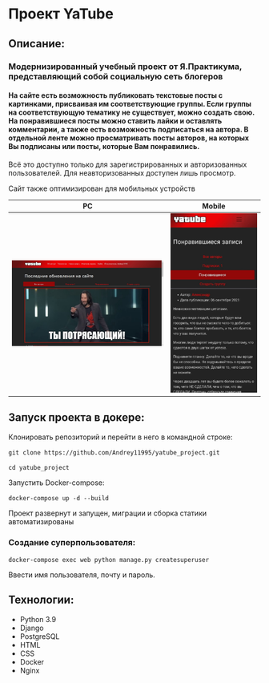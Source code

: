 # Проект YaTube
## Описание:
### Модернизированный учебный проект от Я.Практикума, представляющий собой социальную сеть блогеров
#### На сайте есть возможность публиковать текстовые посты с картинками, присваивая им соответствующие группы. Если группы на соответствующую тематику не существует, можно создать свою. На понравившиеся посты можно ставить лайки и оставлять комментарии, а также есть возможность подписаться на автора. В отдельной ленте можно просматривать посты авторов, на которых Вы подписаны или посты, которые Вам понравились.
Всё это доступно только для зарегистрированных и авторизованных пользователей.
Для неавторизованных доступен лишь просмотр.

Сайт также оптимизирован для мобильных устройств

PC             |  Mobile
:-------------------------:|:-------------------:
![Image](https://github.com/Andrey11995/yatube_project/raw/main/yatube/static/img/yatube_pc.jpg) | ![Image](https://github.com/Andrey11995/yatube_project/raw/main/yatube/static/img/yatube_mob.jpg)

## Запуск проекта в докере:

Клонировать репозиторий и перейти в него в командной строке:

```
git clone https://github.com/Andrey11995/yatube_project.git
```

```
cd yatube_project
```

Запустить Docker-compose:

```
docker-compose up -d --build
```

Проект развернут и запущен, миграции и сборка статики автоматизированы


### Создание суперпользователя:

```
docker-compose exec web python manage.py createsuperuser
```
Ввести имя пользователя, почту и пароль.


## Технологии:

- Python 3.9
- Django
- PostgreSQL
- HTML
- CSS
- Docker
- Nginx
